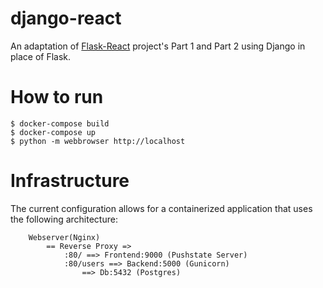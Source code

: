 # django-react

An adaptation of [Flask-React](https://testdriven.io) project's Part 1 and Part 2 using Django in place of Flask.

# How to run

```
$ docker-compose build
$ docker-compose up
$ python -m webbrowser http://localhost
```

# Infrastructure

The current configuration allows for a containerized application that uses the following architecture:

```
    Webserver(Nginx)
        == Reverse Proxy =>
            :80/ ==> Frontend:9000 (Pushstate Server)
            :80/users ==> Backend:5000 (Gunicorn)
                ==> Db:5432 (Postgres)
```
